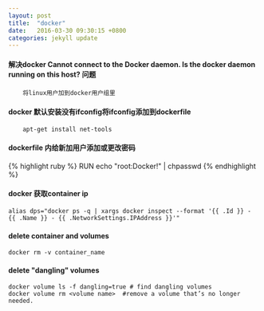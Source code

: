 ```yaml
---
layout: post
title:  "docker"
date:   2016-03-30 09:30:15 +0800
categories: jekyll update
---
```


#### 解决docker Cannot connect to the Docker daemon. Is the docker daemon running on this host? 问题

```
    将linux用户加到docker用户组里
```

#### docker 默认安装没有ifconfig将ifconfig添加到dockerfile
```
    apt-get install net-tools
```

#### dockerfile 内给新加用户添加或更改密码
{% highlight ruby %}
RUN echo "root:Docker!" | chpasswd
{% endhighlight %}


#### docker 获取container ip
    alias dps="docker ps -q | xargs docker inspect --format '{{ .Id }} - {{ .Name }} - {{ .NetworkSettings.IPAddress }}'"

#### delete container and volumes
    docker rm -v container_name

#### delete "dangling" volumes
    docker volume ls -f dangling=true # find dangling volumes
    docker volume rm <volume name>  #remove a volume that’s no longer needed.
